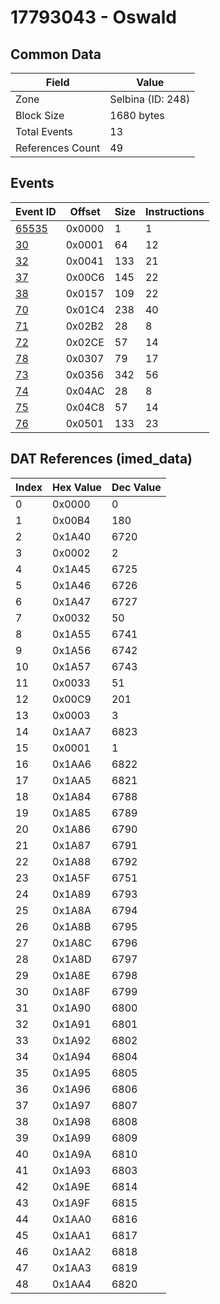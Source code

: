 # 17793043 - Oswald

## Common Data

| Field            | Value             |
|------------------|-------------------|
| Zone             | Selbina (ID: 248) |
| Block Size       | 1680 bytes        |
| Total Events     | 13                |
| References Count | 49                |

## Events

| Event ID            | Offset   |   Size |   Instructions |
|---------------------|----------|--------|----------------|
| [65535](./65535.md) | 0x0000   |      1 |              1 |
| [30](./30.md)       | 0x0001   |     64 |             12 |
| [32](./32.md)       | 0x0041   |    133 |             21 |
| [37](./37.md)       | 0x00C6   |    145 |             22 |
| [38](./38.md)       | 0x0157   |    109 |             22 |
| [70](./70.md)       | 0x01C4   |    238 |             40 |
| [71](./71.md)       | 0x02B2   |     28 |              8 |
| [72](./72.md)       | 0x02CE   |     57 |             14 |
| [78](./78.md)       | 0x0307   |     79 |             17 |
| [73](./73.md)       | 0x0356   |    342 |             56 |
| [74](./74.md)       | 0x04AC   |     28 |              8 |
| [75](./75.md)       | 0x04C8   |     57 |             14 |
| [76](./76.md)       | 0x0501   |    133 |             23 |

## DAT References (imed_data)

|   Index | Hex Value   |   Dec Value |
|---------|-------------|-------------|
|       0 | 0x0000      |           0 |
|       1 | 0x00B4      |         180 |
|       2 | 0x1A40      |        6720 |
|       3 | 0x0002      |           2 |
|       4 | 0x1A45      |        6725 |
|       5 | 0x1A46      |        6726 |
|       6 | 0x1A47      |        6727 |
|       7 | 0x0032      |          50 |
|       8 | 0x1A55      |        6741 |
|       9 | 0x1A56      |        6742 |
|      10 | 0x1A57      |        6743 |
|      11 | 0x0033      |          51 |
|      12 | 0x00C9      |         201 |
|      13 | 0x0003      |           3 |
|      14 | 0x1AA7      |        6823 |
|      15 | 0x0001      |           1 |
|      16 | 0x1AA6      |        6822 |
|      17 | 0x1AA5      |        6821 |
|      18 | 0x1A84      |        6788 |
|      19 | 0x1A85      |        6789 |
|      20 | 0x1A86      |        6790 |
|      21 | 0x1A87      |        6791 |
|      22 | 0x1A88      |        6792 |
|      23 | 0x1A5F      |        6751 |
|      24 | 0x1A89      |        6793 |
|      25 | 0x1A8A      |        6794 |
|      26 | 0x1A8B      |        6795 |
|      27 | 0x1A8C      |        6796 |
|      28 | 0x1A8D      |        6797 |
|      29 | 0x1A8E      |        6798 |
|      30 | 0x1A8F      |        6799 |
|      31 | 0x1A90      |        6800 |
|      32 | 0x1A91      |        6801 |
|      33 | 0x1A92      |        6802 |
|      34 | 0x1A94      |        6804 |
|      35 | 0x1A95      |        6805 |
|      36 | 0x1A96      |        6806 |
|      37 | 0x1A97      |        6807 |
|      38 | 0x1A98      |        6808 |
|      39 | 0x1A99      |        6809 |
|      40 | 0x1A9A      |        6810 |
|      41 | 0x1A93      |        6803 |
|      42 | 0x1A9E      |        6814 |
|      43 | 0x1A9F      |        6815 |
|      44 | 0x1AA0      |        6816 |
|      45 | 0x1AA1      |        6817 |
|      46 | 0x1AA2      |        6818 |
|      47 | 0x1AA3      |        6819 |
|      48 | 0x1AA4      |        6820 |

